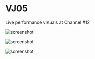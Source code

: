 VJ05
====

Live performance visuals at Channel #12

![screenshot](http://41.media.tumblr.com/eeded4536096bb89ba63ed3bb60c99a4/tumblr_nr8y9hM3zn1qio469o1_400.png)

![screenshot](http://40.media.tumblr.com/f7863ee6391c381f2292472538d990b6/tumblr_nr8y8p0gIn1qio469o1_400.png)

![screenshot](http://33.media.tumblr.com/f5118649ec5e2e3a7746efd7460fb177/tumblr_nr0q16peIY1qio469o1_400.gif)
